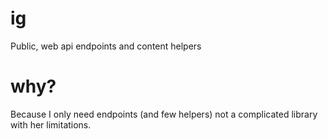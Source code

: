 # ig
Public, web api endpoints and content helpers
# why?
Because I only need endpoints (and few helpers) not a complicated library with her limitations.
